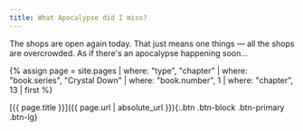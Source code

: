 ```yaml
---
title: What Apocalypse did I miss?
---
```

The shops are open again today.
That just means one things — all the shops are overcrowded.
As if there's an apocalypse happening soon…

{% assign page = site.pages
  | where: "type", "chapter"
  | where: "book.series", "Crystal Down"
  | where: "book.number", 1
  | where: "chapter", 13
  | first %}

[{{ page.title }}]({{ page.url | absolute_url }}){:.btn .btn-block .btn-primary .btn-lg}
<!--more-->
